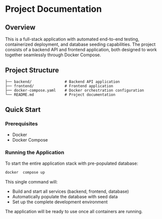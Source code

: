 # Project Documentation

## Overview

This is a full-stack application with automated end-to-end testing, containerized deployment, and database seeding capabilities. The project consists of a backend API and frontend application, both designed to work together seamlessly through Docker Compose.

## Project Structure

```
├── backend/               # Backend API application  
├── frontend/              # Frontend application  
├── docker-compose.yaml    # Docker orchestration configuration  
└── README.md              # Project documentation  
```

## Quick Start

### Prerequisites

- Docker
- Docker Compose

### Running the Application

To start the entire application stack with pre-populated database:

```bash
docker  compose up
```

This single command will:

- Build and start all services (backend, frontend, database)
- Automatically populate the database with seed data
- Set up the complete development environment

The application will be ready to use once all containers are running.
